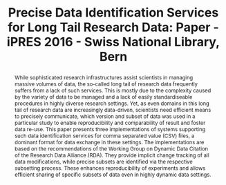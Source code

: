 ---
abstract: While sophisticated research infrastructures assist scientists in managing
  massive volumes of data, the so-called long tail of research data frequently suffers
  from a lack of such services. This is mostly due to the complexity caused by the
  variety of data to be managed and a lack of easily standardiseable procedures in
  highly diverse research settings. Yet, as even domains in this long tail of research
  data are increasingly data-driven, scientists need efficient means to precisely
  communicate, which version and subset of data was used in a particular study to
  enable reproducibility and comparability of result and foster data re-use. This
  paper presents three implementations of systems supporting such data identification
  services for comma separated value (CSV) files, a dominant format for data exchange
  in these settings. The implementations are based on the recommendations of the Working
  Group on Dynamic Data Citation of the Research Data Alliance (RDA). They provide
  implicit change tracking of all data modifications, while precise subsets are identified
  via the respective subsetting process. These enhances reproducibility of experiments
  and allows efficient sharing of specific subsets of data even in highly dynamic
  data settings.
creators:
- Meixner, Kristof
- Pröll, Stefan
- Rauber, Andreas
date: null
document_url: https://services.phaidra.univie.ac.at/api/object/o:502904/download
grand_parent: iPRES
institutions: []
keywords: []
landing_page_url: https://phaidra.univie.ac.at/o:502904
language: eng
layout: publication
license: CC BY-NC-SA 3.0 AT
notes_url: null
parent: iPRES 2016
presentation_url: null
size: 441345
source_name: iPRES
title: 'Precise Data Identification Services for Long Tail Research Data: Paper -
  iPRES 2016 - Swiss National Library, Bern'
type: paper
year: 2016
---